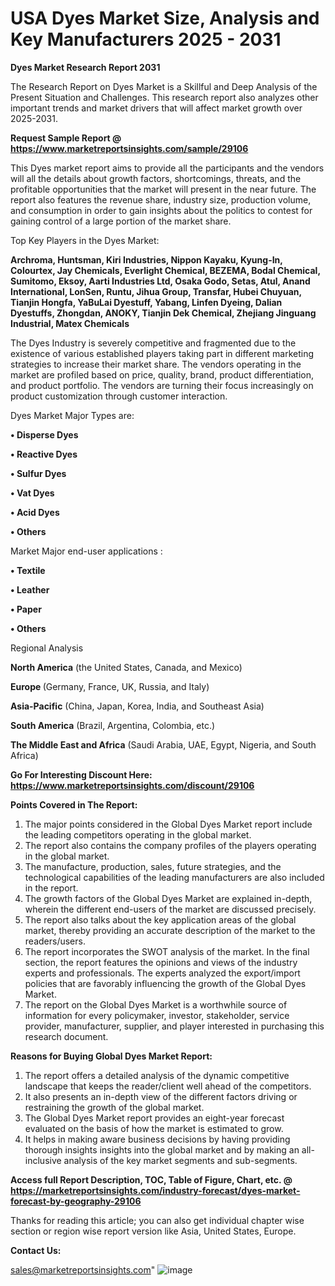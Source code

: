 # USA Dyes Market Size, Analysis and Key Manufacturers 2025 - 2031

<strong>Dyes Market Research Report 2031</strong>

The Research Report on Dyes Market is a Skillful and Deep Analysis of the Present Situation and Challenges. This research report also analyzes other important trends and market drivers that will affect market growth over 2025-2031.

<strong>Request Sample Report @ <a href=https://www.marketreportsinsights.com/sample/29106>https://www.marketreportsinsights.com/sample/29106</a></strong>

This Dyes market report aims to provide all the participants and the vendors will all the details about growth factors, shortcomings, threats, and the profitable opportunities that the market will present in the near future. The report also features the revenue share, industry size, production volume, and consumption in order to gain insights about the politics to contest for gaining control of a large portion of the market share.

Top Key Players in the Dyes Market:

<strong>Archroma, Huntsman, Kiri Industries, Nippon Kayaku, Kyung-In, Colourtex, Jay Chemicals, Everlight Chemical, BEZEMA, Bodal Chemical, Sumitomo, Eksoy, Aarti Industries Ltd, Osaka Godo, Setas, Atul, Anand International, LonSen, Runtu, Jihua Group, Transfar, Hubei Chuyuan, Tianjin Hongfa, YaBuLai Dyestuff, Yabang, Linfen Dyeing, Dalian Dyestuffs, Zhongdan, ANOKY, Tianjin Dek Chemical, Zhejiang Jinguang Industrial, Matex Chemicals</strong>

The Dyes Industry is severely competitive and fragmented due to the existence of various established players taking part in different marketing strategies to increase their market share. The vendors operating in the market are profiled based on price, quality, brand, product differentiation, and product portfolio. The vendors are turning their focus increasingly on product customization through customer interaction.

Dyes Market Major Types are:

<strong>• Disperse Dyes

• Reactive Dyes

• Sulfur Dyes

• Vat Dyes

• Acid Dyes

• Others</strong>

Market Major end-user applications :

<strong>• Textile

• Leather

• Paper

• Others</strong>

Regional Analysis

</u><strong><b>North America</b></strong> (the United States, Canada, and Mexico)

<strong><b>Europe </b></strong>(Germany, France, UK, Russia, and Italy)

<strong><b>Asia-Pacific</b></strong> (China, Japan, Korea, India, and Southeast Asia)

<strong><b>South America</b></strong> (Brazil, Argentina, Colombia, etc.)

<strong><b>The Middle East and Africa</b></strong> (Saudi Arabia, UAE, Egypt, Nigeria, and South Africa)

<strong>Go For Interesting Discount Here: <a href=https://www.marketreportsinsights.com/discount/29106>https://www.marketreportsinsights.com/discount/29106</a></strong>

<strong>Points Covered in The Report:</strong>
<ol>
  <li>The major points considered in the Global Dyes Market report include the leading competitors operating in the global market.</li>
  <li>The report also contains the company profiles of the players operating in the global market.</li>
  <li>The manufacture, production, sales, future strategies, and the technological capabilities of the leading manufacturers are also included in the report.</li>
  <li>The growth factors of the Global Dyes Market are explained in-depth, wherein the different end-users of the market are discussed precisely.</li>
  <li>The report also talks about the key application areas of the global market, thereby providing an accurate description of the market to the readers/users.</li>
  <li>The report incorporates the SWOT analysis of the market. In the final section, the report features the opinions and views of the industry experts and professionals. The experts analyzed the export/import policies that are favorably influencing the growth of the Global Dyes Market.</li>
  <li>The report on the Global Dyes Market is a worthwhile source of information for every policymaker, investor, stakeholder, service provider, manufacturer, supplier, and player interested in purchasing this research document.</li>
</ol>
<strong>Reasons for Buying Global Dyes Market Report:</strong>

<ol>
  <li>The report offers a detailed analysis of the dynamic competitive landscape that keeps the reader/client well ahead of the competitors.</li>
  <li>It also presents an in-depth view of the different factors driving or restraining the growth of the global market.</li>
  <li>The Global Dyes Market report provides an eight-year forecast evaluated on the basis of how the market is estimated to grow.</li>
  <li>It helps in making aware business decisions by having providing thorough insights insights into the global market and by making an all-inclusive analysis of the key market segments and sub-segments.</li>
</ol>
<strong>Access full Report Description, TOC, Table of Figure, Chart, etc. @ <a href=https://marketreportsinsights.com/industry-forecast/dyes-market-forecast-by-geography-29106>https://marketreportsinsights.com/industry-forecast/dyes-market-forecast-by-geography-29106</a></strong>


Thanks for reading this article; you can also get individual chapter wise section or region wise report version like Asia, United States, Europe.

<strong>Contact Us:</strong>

sales@marketreportsinsights.com"
![image](https://github.com/user-attachments/assets/b9779333-f26d-43dd-82be-c88d10368d7b)
